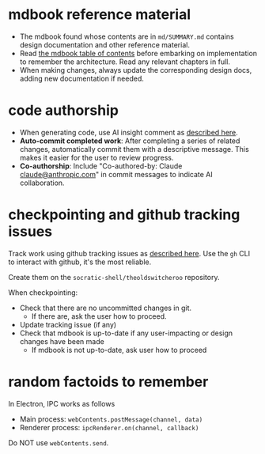 # mdbook reference material

* The mdbook found whose contents are in `md/SUMMARY.md` contains design documentation and other reference material.
* Read [the mdbook table of contents](md/SUMMARY.md) before embarking on implementation to remember the architecture. Read any relevant chapters in full.
* When making changes, always update the corresponding design docs, adding new documentation if needed.

# code authorship

* When generating code, use AI insight comment as [described here](./.socratic-shell/ai-insights.md).
* **Auto-commit completed work**: After completing a series of related changes, automatically commit them with a descriptive message. This makes it easier for the user to review progress.
* **Co-authorship**: Include "Co-authored-by: Claude <claude@anthropic.com>" in commit messages to indicate AI collaboration.

# checkpointing and github tracking issues

Track work using github tracking issues as [described here](./.socratic-shell/github-tracking-issues.md). Use the `gh` CLI to interact with github, it's the most reliable.

Create them on the `socratic-shell/theoldswitcheroo` repository.

When checkpointing:

* Check that there are no uncommitted changes in git.
    * If there are, ask the user how to proceed.
* Update tracking issue (if any)
* Check that mdbook is up-to-date if any user-impacting or design changes have been made
    * If mdbook is not up-to-date, ask user how to proceed

# random factoids to remember

In Electron, IPC works as follows

* Main process: `webContents.postMessage(channel, data)`
* Renderer process: `ipcRenderer.on(channel, callback)`

Do NOT use `webContents.send`.
